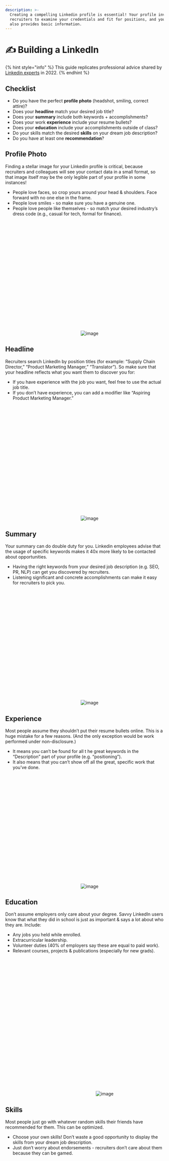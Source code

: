 ```yaml
---
description: >-
  Creating a compelling Linkedin profile is essential! Your profile invites
  recruiters to examine your credentials and fit for positions, and your profile
  also provides basic information.
---
```


# ✍ Building a LinkedIn

{% hint style="info" %}
This guide replicates professional advice shared by [Linkedin experts](https://www.linkedinguys.com/) in 2022.
{% endhint %}

## Checklist <a href="#block-2e30f244a85d43d89b927ded92bab2bd" id="block-2e30f244a85d43d89b927ded92bab2bd"></a>

* Do you have the perfect **profile photo** (headshot, smiling, correct attire)?
* Does your **headline** match your desired job title?
* Does your **summary** include both keywords + accomplishments?
* Does your work **experience** include your resume bullets?
* Does your **education** include your accomplishments outside of class?
* Do your skills match the desired **skills** on your dream job description?
* Do you have at least one **recommendation**?

## Profile Photo <a href="#block-daf7bd9feb43498cb53e7aab6999baa9" id="block-daf7bd9feb43498cb53e7aab6999baa9"></a>

Finding a stellar image for your Linkedin profile is critical, because recruiters and colleagues will see your contact data in a small format, so that image itself may be the only legible part of your profile in some instances!

* People love faces, so crop yours around your head & shoulders. Face forward with no one else in the frame.
* People love smiles - so make sure you have a genuine one.
* People love people like themselves - so match your desired industry’s dress code (e.g., casual for tech, formal for finance).

![](data:image/svg+xml,%3csvg%20xmlns=%27http://www.w3.org/2000/svg%27%20version=%271.1%27%20width=%27240%27%20height=%27362.00477326968974%27/%3e)![image](https://kennesaw.de/\_next/image?url=https%3A%2F%2Fassets.super.so%2F4f2098f8-aad1-4d5b-be68-fc6fbcd07b1d%2Fimages%2Fb80e138e-b1b7-4f0c-baf7-2f73aa82d9cb%2FScreen\_Shot\_2022-05-19\_at\_8.02.48\_PM.png\&w=640\&q=80)

## Headline <a href="#block-25164a6b680a4c37a5c31f8890d58e08" id="block-25164a6b680a4c37a5c31f8890d58e08"></a>

Recruiters search LinkedIn by position titles (for example: “Supply Chain Director,” “Product Marketing Manager,” “Translator”). So make sure that your headline reflects what you want them to discover you for:

* If you have experience with the job you want, feel free to use the actual job title.
* If you don’t have experience, you can add a modifier like “Aspiring Product Marketing Manager.”

![](data:image/svg+xml,%3csvg%20xmlns=%27http://www.w3.org/2000/svg%27%20version=%271.1%27%20width=%27240%27%20height=%27364.01913875598086%27/%3e)![image](https://kennesaw.de/\_next/image?url=https%3A%2F%2Fassets.super.so%2F4f2098f8-aad1-4d5b-be68-fc6fbcd07b1d%2Fimages%2F3480b9df-9753-48b7-a54a-b13cca08e589%2FScreen\_Shot\_2022-05-19\_at\_8.02.57\_PM.png\&w=640\&q=80)

## Summary <a href="#block-b555eeae8f08442dac82fe635bceee6a" id="block-b555eeae8f08442dac82fe635bceee6a"></a>

Your summary can do double duty for you. Linkedin employees advise that the usage of specific keywords makes it 40x more likely to be contacted about opportunities.

* Having the right keywords from your desired job description (e.g. SEO, PR, NLP) can get you discovered by recruiters.
* Listening significant and concrete accomplishments can make it easy for recruiters to pick you.

![](data:image/svg+xml,%3csvg%20xmlns=%27http://www.w3.org/2000/svg%27%20version=%271.1%27%20width=%27240%27%20height=%27362.85714285714283%27/%3e)![image](https://kennesaw.de/\_next/image?url=https%3A%2F%2Fassets.super.so%2F4f2098f8-aad1-4d5b-be68-fc6fbcd07b1d%2Fimages%2F587b0b4d-3958-4460-a6d0-09e4fe4fac80%2FScreen\_Shot\_2022-05-19\_at\_8.03.04\_PM.png\&w=640\&q=80)

## Experience <a href="#block-86c94beaefab4509a096d1e65eafd3ff" id="block-86c94beaefab4509a096d1e65eafd3ff"></a>

Most people assume they shouldn’t put their resume bullets online. This is a huge mistake for a few reasons. (And the only exception would be work performed under non-disclosure.)

* It means you can’t be found for all t he great keywords in the “Description” part of your profile (e.g. “positioning”).
* It also means that you can’t show off all the great, specific work that you’ve done.

![](data:image/svg+xml,%3csvg%20xmlns=%27http://www.w3.org/2000/svg%27%20version=%271.1%27%20width=%27240%27%20height=%27359.42857142857144%27/%3e)![image](https://kennesaw.de/\_next/image?url=https%3A%2F%2Fassets.super.so%2F4f2098f8-aad1-4d5b-be68-fc6fbcd07b1d%2Fimages%2Fdfdb2efb-7e58-4e0e-993f-45b2c46b7ead%2FScreen\_Shot\_2022-05-19\_at\_8.03.12\_PM.png\&w=640\&q=80)

## Education <a href="#block-6c17ee69a16247b3bf19431638c115ad" id="block-6c17ee69a16247b3bf19431638c115ad"></a>

Don’t assume employers only care about your degree. Savvy LinkedIn users know that what they did in school is just as important & says a lot about who they are. Include:

* Any jobs you held while enrolled.
* Extracurricular leadership.
* Volunteer duties (40% of employers say these are equal to paid work).
* Relevant courses, projects & publications (especially for new grads).

![](data:image/svg+xml,%3csvg%20xmlns=%27http://www.w3.org/2000/svg%27%20version=%271.1%27%20width=%27288%27%20height=%27436.1142857142857%27/%3e)![image](https://kennesaw.de/\_next/image?url=https%3A%2F%2Fassets.super.so%2F4f2098f8-aad1-4d5b-be68-fc6fbcd07b1d%2Fimages%2F11972804-03bb-4820-8ade-4b0a22b6f20e%2FScreen\_Shot\_2022-05-19\_at\_8.03.20\_PM.png\&w=640\&q=80)

## Skills <a href="#block-81ae9a3b9ff84e61b072cf5fd5ecd0eb" id="block-81ae9a3b9ff84e61b072cf5fd5ecd0eb"></a>

Most people just go with whatever random skills their friends have recommended for them. This can be optimized.

* Choose your own skills! Don’t waste a good opportunity to display the skills from your dream job description.
* Just don’t worry about endorsements - recruiters don’t care about them because they can be gamed.

![](data:image/svg+xml,%3csvg%20xmlns=%27http://www.w3.org/2000/svg%27%20version=%271.1%27%20width=%27288%27%20height=%27435.42857142857144%27/%3e)![image](https://kennesaw.de/\_next/image?url=https%3A%2F%2Fassets.super.so%2F4f2098f8-aad1-4d5b-be68-fc6fbcd07b1d%2Fimages%2Fb4055ee3-74a6-4c44-9e8d-7e128708cccf%2FScreen\_Shot\_2022-05-19\_at\_8.03.27\_PM.png\&w=640\&q=80)

## Recommendations <a href="#block-8ac6a9b4f68c4c9c926d9ea20bed8b1b" id="block-8ac6a9b4f68c4c9c926d9ea20bed8b1b"></a>

Unlike endorsements, recommendations do matter. Without them, recruiters have to take your word. It’s validation.

* Even one recommendation says “OK, this is someone you can trust.”
* Try to get at least one recommendation for each job you list (even if from a peer).

![](data:image/svg+xml,%3csvg%20xmlns=%27http://www.w3.org/2000/svg%27%20version=%271.1%27%20width=%27288%27%20height=%27434.0571428571428%27/%3e)![image](https://kennesaw.de/\_next/image?url=https%3A%2F%2Fassets.super.so%2F4f2098f8-aad1-4d5b-be68-fc6fbcd07b1d%2Fimages%2F2aa2c1e1-8795-43d1-8fba-7affe43ea199%2FScreen\_Shot\_2022-05-19\_at\_8.03.33\_PM.png\&w=640\&q=80)\
\
